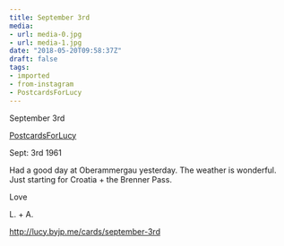 ```yaml
---
title: September 3rd
media:
- url: media-0.jpg
- url: media-1.jpg
date: "2018-05-20T09:58:37Z"
draft: false
tags:
- imported
- from-instagram
- PostcardsForLucy
---
```

September 3rd

[PostcardsForLucy](/tags/postcardsforlucy) 

Sept: 3rd 1961



Had a good day at Oberammergau yesterday. The weather is wonderful. Just starting for Croatia + the Brenner Pass.



Love



L. + A.



http://lucy.byjp.me/cards/september-3rd
